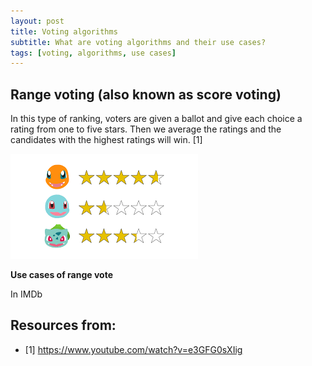```yaml
---
layout: post
title: Voting algorithms
subtitle: What are voting algorithms and their use cases?
tags: [voting, algorithms, use cases]
---
```



## Range voting (also known as score voting)

In this type of ranking, voters are given a ballot and give each choice a rating from one to five stars. Then we average the ratings and the candidates with the highest ratings will win. [1]

![Illustration of range voting](../img/range-vote_illustration.png)

**Use cases of range vote**

In IMDb





## Resources from:
 - [1] https://www.youtube.com/watch?v=e3GFG0sXIig

